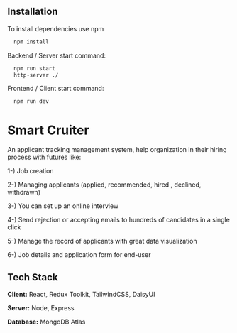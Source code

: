 ## Installation
To install dependencies use npm

```bash
  npm install
```
Backend / Server start command: 
```bash
  npm run start
  http-server ./
```

Frontend / Client start command: 
```bash
  npm run dev
  ```

# Smart Cruiter
An applicant tracking management system, help organization in their hiring process with futures like:

1-) Job creation

2-) Managing applicants (applied, recommended, hired , declined, withdrawn)

3-) You can set up an online interview

4-) Send rejection or accepting emails to hundreds of candidates in a single click

5-) Manage the record of applicants with great data visualization

6-) Job details and application form for end-user



## Tech Stack

**Client:** React, Redux Toolkit, TailwindCSS, DaisyUI

**Server:** Node, Express

**Database:** MongoDB Atlas